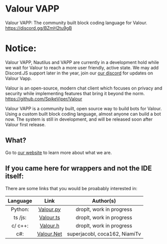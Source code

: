 # Valour VAPP

Valour VAPP: The community built block coding language for Valour. https://discord.gg/BZmH2tu9gB

# Notice:
Valour VAPP, Nautilus and VAPP are currently in a development hold while we wait for Valour to reach a more user friendly, active state.
We may add Discord.JS support later in the year, join our [our discord](https://discord.gg/BZmH2tu9gB) for updates on Valour Vapp.

Valour is an open-source, modern chat client which focuses on privacy and security while implementing features that bring it beyond the norm.
https://github.com/SpikeViper/Valour

Valour VAPP is a community built, open source way to build bots for Valour. Using a custom built block coding language, almost anyone can build a bot now. The system is still in development, and will be released soon after Valour first release.

## What?
Go to [our website](https://sentyfunball.github.io/valour-vapp/) to learn more about what we are.

## If you came here for wrappers and not the IDE itself:

There are some links that you would be proabably interested in:

| Language | Link | Author(s) |
| :-: | :-: | :-:
|Python: | [Valour.py](https://github.com/drop-lt/Valour.py)        | droplt, work in progress |
|ts /js: | [Valour.ts](https://github.com/drop-lt/Valour.ts)        | droplt, work in progress |
|c/ c++: | [Valour.h](https://github.com/drop-lt/Valour.h)          | droplt, work in progress |
|c#:     | [Valour.Net](https://github.com/superjacobl/Valour.Net)  | superjacobl, coca162, NiamiTv |
